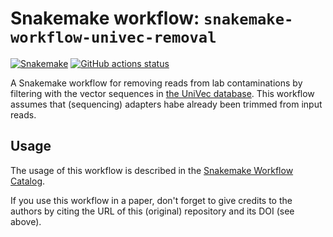 # Snakemake workflow: `snakemake-workflow-univec-removal`

[![Snakemake](https://img.shields.io/badge/snakemake-≥6.3.0-brightgreen.svg)](https://snakemake.github.io)
[![GitHub actions status](https://github.com/<owner>/<repo>/workflows/Tests/badge.svg?branch=main)](https://github.com/<owner>/<repo>/actions?query=branch%3Amain+workflow%3ATests)


A Snakemake workflow for removing reads from lab contaminations by filtering with the vector sequences in [the UniVec database](https://www.ncbi.nlm.nih.gov/tools/vecscreen/univec/).
This workflow assumes that (sequencing) adapters habe already been trimmed from input reads.


## Usage

The usage of this workflow is described in the [Snakemake Workflow Catalog](https://snakemake.github.io/snakemake-workflow-catalog/?usage=hzi-bifo%2Fsnakemake-workflow-univec-removal).

If you use this workflow in a paper, don't forget to give credits to the authors by citing the URL of this (original) repository and its DOI (see above).
